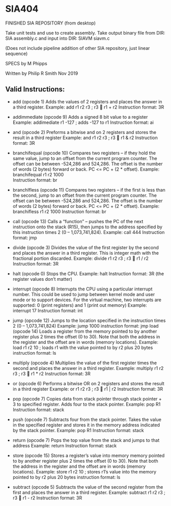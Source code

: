 # SIA404
FINISHED SIA REPOSITORY (from desktop)

Take unit tests and use to create assembly. 
Take output binary file from DIR: SIA assembly.c and input into DIR: SIAVM siavm.c

(Does not include pipeline addition of other SIA repository, just linear sequence)

SPECS by M Phipps

Written by Philip R Smith Nov 2019

## Valid Instructions: 
- add (opcode 1)
	Adds the values of 2 registers and places the answer in a third register. 
	Example: add r1 r2 r3 ; r3  r1 + r2
	Instruction format: 3R

- addimmediate (opcode 9)
	Adds a signed 8 bit value to a register
	Example: addimediate r1 -127 ; adds -127 to r1
	Instruction format: ai

- and (opcode 2)
	Preforms a bitwise and on 2 registers and stores the result in a third register
	Example: and r1 r2 r3 ; r3  r1 & r2
	Instruction format: 3R

- branchifequal (opcode 10)
Compares two registers – if they hold the same value, jump to an offset from the current program counter. The offset can be between -524,286 and 524,286. The offset is the number of words (2 bytes) forward or back. PC <= PC + (2 * offset).
Example: branchifequal r1 r2 1000   
Instruction format: br

- branchIfless (opcode 11)
Compares two registers – if the first is less than the second, jump to an offset from the current program counter. The offset can be between -524,286 and 524,286. The offset is the number of words (2 bytes) forward or back. PC <= PC + (2 * offset).
Example: branchifless r1 r2 1000 
Instruction format: br

- call (opcode 13)
Calls a “function” – pushes the PC of the next instruction onto the stack (R15), then jumps to the address specified by this instruction times 2 (0 – 1,073,741,824).
Example: call 444 
Instruction format: jmp

- divide (opcode 3)
Divides the value of the first register by the second and places the answer in a third register. This is integer math with the fractional portion discarded.
	Example: divide r1 r2 r3 ; r3  r1 / r2
	Instruction format: 3R

- halt (opcode 0)
	Stops the CPU.
	Example: halt
	Instruction format: 3R (the register values don’t matter)

- interrupt (opcode 8)
Interrupts the CPU using a particular interrupt number. This could be used to jump between kernel mode and user mode or to support devices. For the virtual machine, two interrupts are supported: 0 (print registers) and 1 (print out memory)
Example: interrupt 17
Instruction format: int

- jump (opcode 12)
	Jumps to the location specified in the instruction times 2 (0 – 1,073,741,824)
	Example: jump 1000
	instruction format: jmp
load (opcode 14)
Loads a register from the memory pointed to by another register plus 2 times the offset (0 to 30). Note that both the address in the register and the offset are in words (memory locations).
	Example: load r1 r2 10 ; loads r1 with the value pointed to by r2 plus 20 bytes
	instruction format: ls

- multiply (opcode 4)
Multiplies the value of the first register times the second and places the answer in a third register. 
	Example: multiply r1 r2 r3 ; r3  r1 * r2
	Instruction format: 3R

- or (opcode 6)
	Performs a bitwise OR on 2 registers and stores the result in a third register
	Example: or r1 r2 r3 ; r3  r1 | r2
	Instruction format: 3R


- pop (opcode 7)
Copies data from stack pointer through stack pointer + 3 to specified register. Adds four to the stack pointer.
	Example: pop R1
	Instruction format: stack

- push (opcode 7)
Subtracts four from the stack pointer. Takes the value in the specified register and stores it in the memory address indicated by the stack pointer. 
	Example: pop R1
	Instruction format: stack

- return (opcode 7)
	Pops the top value from the stack and jumps to that address
	Example: return
	Instruction format: stack

- store (opcode 15)
Stores a register’s value into memory memory pointed to by another register plus 2 times the offset (0 to 30). Note that both the address in the register and the offset are in words (memory locations).
Example: store r1 r2 10 ; stores r1’s value into the memory pointed to by r2 plus 20 bytes
	instruction format: ls

- subtract (opcode 5)
Subtracts the value of the second register from the first and places the answer in a third register. 
	Example: subtract r1 r2 r3 ; r3  r1 - r2
	Instruction format: 3R
